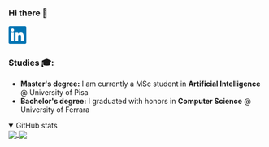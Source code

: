 ### Hi there 👋

<!--
**Giacomo-Antonioli/Giacomo-Antonioli** is a ✨ _special_ ✨ repository because its `README.md` (this file) appears on your GitHub profile.

Here are some ideas to get you started:

- 🔭 I’m currently working on ...
- 🌱 I’m currently learning ...
- 👯 I’m looking to collaborate on ...
- 🤔 I’m looking for help with ...
- 💬 Ask me about ...
- 📫 How to reach me: ...
- 😄 Pronouns: ...
- ⚡ Fun fact: ...
-->


<a href="https://www.linkedin.com/in/giacomo-antonioli-66452414b/">
  <img src="linkedin_logo.png" width=35>
</a>


<!-- :hammer: I’m **currently working** on [Analysis on Covid19 vaccinations in Italy](https://github.com/AlexPasqua/covid19-vax-Italy-analysis) :test_tube:  -->
<!-- 

### Some of my recent projects 💻:
[Keras-Caffe both-ways converter](https://github.com/AlexPasqua/keras-caffe_converter_optimizer) |
[Neural networks from scratch](https://github.com/AlexPasqua/NNs-from-scratch) |
[Data mining project on customers' behavior](https://github.com/AlexPasqua/DM-project)


_Check out the **pinned repos** for more!_ 😃
 -->
<!-- #### Contributed also to:
<div>
  <a href="https://github.com/he-y/Awesome-Pruning" target="_blank">
    <img align="center" height=90 src="https://github-readme-stats.vercel.app/api/pin/?username=he-y&repo=Awesome-Pruning">
  </a>
</div> -->

### Studies 🎓:
<!-- <img width=70px src="assets/unipi_logo.png" /> &nbsp;
<img width=70px src="assets/univr_logo.png" /> &nbsp;
<img width=70px src="assets/elte_logo.png" /> -->
* **Master's degree:** I am currently a MSc student in **Artificial Intelligence** @ University of Pisa
* **Bachelor's degree:** I graduated with honors in **Computer Science** @ University of Ferrara


<!-- GitHub stats -->
<details open>
  <summary>GitHub stats</summary>
  <div>
    <a href="https://github.com/anuraghazra/github-readme-stats">
      <img align="center" height=160 src="https://github-readme-stats.vercel.app/api?username=Giacomo-Antonioli&count_private=false&show_icons=true">
    </a>
    <a href="https://github.com/anuraghazra/github-readme-stats">
      <img align="center" height=160 src="https://github-readme-stats.vercel.app/api/top-langs/?username=Giacomo-Antonioli&hide=jupyter%20notebook&layout=compact&langs_count=10">
    </a>
  </div>
</details>
